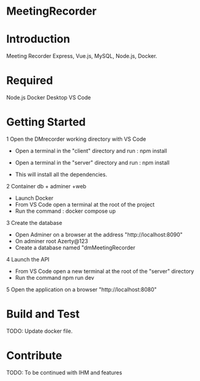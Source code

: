 # MeetingRecorder

# Introduction 
Meeting Recorder Express, Vue.js, MySQL, Node.js, Docker. 

# Required
Node.js
Docker Desktop
VS Code

# Getting Started
1 Open the DMrecorder working directory with VS Code
- Open a terminal in the "client" directory and run : npm install 
- Open a terminal in the "server" directory and run : npm install 

- This will install all the dependencies.

2 Container db + adminer +web
- Launch Docker
- From VS Code open a terminal at the root of the project 
- Run the command : docker compose up

3 Create the database

- Open Adminer on a browser at the address "http://localhost:8090"
- On adminer root Azerty@123
- Create a database named "dmMeetingRecorder

4 Launch the API
- From VS Code open a new terminal at the root of the "server" directory 
- Run the command npm run dev

5 Open the application on a browser "http://localhost:8080"

# Build and Test
TODO: Update docker file. 

# Contribute
TODO: To be continued with IHM and features
